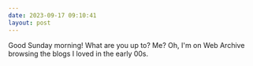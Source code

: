 ```yaml
---
date: 2023-09-17 09:10:41
layout: post
---
```

Good Sunday morning! What are you up to? Me? Oh, I'm on Web Archive browsing the blogs I loved in the early 00s. 
